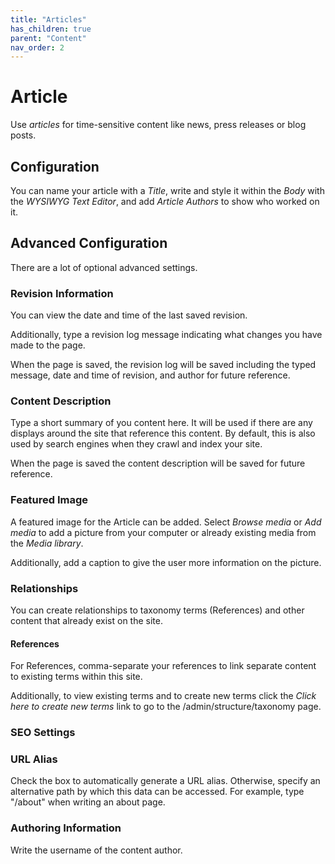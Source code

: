 ```yaml
---
title: "Articles"
has_children: true
parent: "Content"
nav_order: 2
---
```


# Article

Use *articles* for time-sensitive content like news, press releases or blog posts.

## Configuration

You can name your article with a *Title*, write and style it within the *Body* with the *WYSIWYG Text Editor*, and add *Article Authors* to show who worked on it.

## Advanced Configuration

There are a lot of optional advanced settings.

### Revision Information

You can view the date and time of the last saved revision.

Additionally, type a revision log message indicating what changes you have made to the page.

When the page is saved, the revision log will be saved including the typed message, date and time of revision, and author for future reference.

### Content Description

Type a short summary of you content here. It will be used if there are any displays around the site that reference this content. By default, this is also used by search engines when they crawl and index your site.

When the page is saved the content description will be saved for future reference.

### Featured Image

A featured image for the Article can be added. Select *Browse media* or *Add media* to add a picture from your computer or already existing media from the *Media library*.

Additionally, add a caption to give the user more information on the picture.

### Relationships

You can create relationships to taxonomy terms (References) and other content that already exist on the site.

#### References

For References, comma-separate your references to link separate content to existing terms within this site.

Additionally, to view existing terms and to create new terms click the *Click here to create new terms* link to go to the /admin/structure/taxonomy page.

### SEO Settings

### URL Alias

Check the box to automatically generate a URL alias. Otherwise, specify an alternative path by which this data can be accessed. For example, type "/about" when writing an about page.

### Authoring Information

Write the username of the content author.